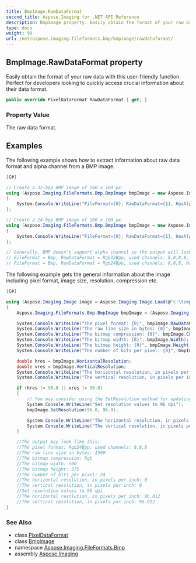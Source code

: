 ```yaml
---
title: BmpImage.RawDataFormat
second_title: Aspose.Imaging for .NET API Reference
description: BmpImage property. Easily obtain the format of your raw data with this userfriendly function. Perfect for developers looking to quickly access crucial information about their data format
type: docs
weight: 90
url: /net/aspose.imaging.fileformats.bmp/bmpimage/rawdataformat/
---
```

## BmpImage.RawDataFormat property

Easily obtain the format of your raw data with this user-friendly function. Perfect for developers looking to quickly access crucial information about their data format.

```csharp
public override PixelDataFormat RawDataFormat { get; }
```

### Property Value

The raw data format.

## Examples

The following example shows how to extract information about raw data format and alpha channel from a BMP image.

```csharp
[C#]

// Create a 32-bpp BMP image of 100 x 100 px.
using (Aspose.Imaging.FileFormats.Bmp.BmpImage bmpImage = new Aspose.Imaging.FileFormats.Bmp.BmpImage(100, 100, 32, null))
{
    System.Console.WriteLine("FileFormat={0}, RawDataFormat={1}, HasAlpha={2}", bmpImage.FileFormat, bmpImage.RawDataFormat, bmpImage.HasAlpha);
};

// Create a 24-bpp BMP image of 100 x 100 px.
using (Aspose.Imaging.FileFormats.Bmp.BmpImage bmpImage = new Aspose.Imaging.FileFormats.Bmp.BmpImage(100, 100, 24, null))
{
    System.Console.WriteLine("FileFormat={0}, RawDataFormat={1}, HasAlpha={2}", bmpImage.FileFormat, bmpImage.RawDataFormat, bmpImage.HasAlpha);
};

// Generally, BMP doesn't support alpha channel so the output will look like this:
// FileFormat = Bmp, RawDataFormat = Rgb32Bpp, used channels: 8,8,8,8, HasAlpha = False
// FileFormat = Bmp, RawDataFormat = Rgb24Bpp, used channels: 8,8,8, HasAlpha = False
```

The following example gets the general information about the image including pixel format, image size, resolution, compression etc.

```csharp
[C#]

using (Aspose.Imaging.Image image = Aspose.Imaging.Image.Load(@"c:\temp\sample.bmp"))
{
    Aspose.Imaging.FileFormats.Bmp.BmpImage bmpImage = (Aspose.Imaging.FileFormats.Bmp.BmpImage)image;                

    System.Console.WriteLine("The pixel format: {0}", bmpImage.RawDataFormat);                
    System.Console.WriteLine("The raw line size in bytes: {0}", bmpImage.RawLineSize);
    System.Console.WriteLine("The bitmap compression: {0}", bmpImage.Compression);
    System.Console.WriteLine("The bitmap width: {0}", bmpImage.Width);
    System.Console.WriteLine("The bitmap height: {0}", bmpImage.Height);
    System.Console.WriteLine("The number of bits per pixel: {0}", bmpImage.BitsPerPixel);

    double hres = bmpImage.HorizontalResolution;
    double vres = bmpImage.VerticalResolution;
    System.Console.WriteLine("The horizontal resolution, in pixels per inch: {0}", hres);
    System.Console.WriteLine("The vertical resolution, in pixels per inch: {0}", vres);

    if (hres != 96.0 || vres != 96.0)
    {
        // You may consider using the SetResolution method for updating both resolution values in single call.
        System.Console.WriteLine("Set resolution values to 96 dpi");
        bmpImage.SetResolution(96.0, 96.0);

        System.Console.WriteLine("The horizontal resolution, in pixels per inch: {0}", bmpImage.HorizontalResolution);
        System.Console.WriteLine("The vertical resolution, in pixels per inch: {0}", bmpImage.VerticalResolution);
    }

    //The output may look like this:
    //The pixel format: Rgb24Bpp, used channels: 8,8,8
    //The raw line size in bytes: 1500
    //The bitmap compression: Rgb
    //The bitmap width: 500
    //The bitmap height: 375
    //The number of bits per pixel: 24
    //The horizontal resolution, in pixels per inch: 0
    //The vertical resolution, in pixels per inch: 0
    //Set resolution values to 96 dpi
    //The horizontal resolution, in pixels per inch: 96.012
    //The vertical resolution, in pixels per inch: 96.012
}
```

### See Also

* class [PixelDataFormat](../../../aspose.imaging/pixeldataformat/)
* class [BmpImage](../)
* namespace [Aspose.Imaging.FileFormats.Bmp](../../bmpimage/)
* assembly [Aspose.Imaging](../../../)


